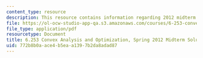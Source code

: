 ```yaml
---
content_type: resource
description: This resource contains information regarding 2012 midterm with solutions.
file: https://ol-ocw-studio-app-qa.s3.amazonaws.com/courses/6-253-convex-analysis-and-optimization-spring-2012/772b8b0aace4b5eaa1397b2da8adad87_MIT6_253S12_midterm_sol.pdf
file_type: application/pdf
resourcetype: Document
title: 6.253 Convex Analysis and Optimization, Spring 2012 Midterm Solutions
uid: 772b8b0a-ace4-b5ea-a139-7b2da8adad87
---
```

